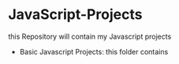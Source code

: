 # JavaScript-Projects

this Repository will contain my Javascript projects


- Basic Javascript Projects:
this folder contains
